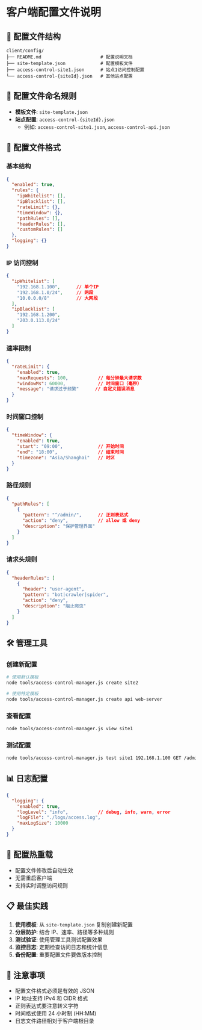 # 客户端配置文件说明

## 📁 配置文件结构

```
client/config/
├── README.md                      # 配置说明文档
├── site-template.json             # 配置模板文件
├── access-control-site1.json      # 站点1访问控制配置
└── access-control-{siteId}.json   # 其他站点配置
```

## 🔧 配置文件命名规则

- **模板文件**: `site-template.json`
- **站点配置**: `access-control-{siteId}.json`
  - 例如: `access-control-site1.json`, `access-control-api.json`

## 📝 配置文件格式

### 基本结构

```json
{
  "enabled": true,
  "rules": {
    "ipWhitelist": [],
    "ipBlacklist": [],
    "rateLimit": {},
    "timeWindow": {},
    "pathRules": [],
    "headerRules": [],
    "customRules": []
  },
  "logging": {}
}
```

### IP 访问控制

```json
{
  "ipWhitelist": [
    "192.168.1.100",      // 单个IP
    "192.168.1.0/24",     // 网段
    "10.0.0.0/8"          // 大网段
  ],
  "ipBlacklist": [
    "192.168.1.200",
    "203.0.113.0/24"
  ]
}
```

### 速率限制

```json
{
  "rateLimit": {
    "enabled": true,
    "maxRequests": 100,           // 每分钟最大请求数
    "windowMs": 60000,            // 时间窗口（毫秒）
    "message": "请求过于频繁"      // 自定义错误消息
  }
}
```

### 时间窗口控制

```json
{
  "timeWindow": {
    "enabled": true,
    "start": "09:00",             // 开始时间
    "end": "18:00",               // 结束时间
    "timezone": "Asia/Shanghai"   // 时区
  }
}
```

### 路径规则

```json
{
  "pathRules": [
    {
      "pattern": "^/admin/",      // 正则表达式
      "action": "deny",           // allow 或 deny
      "description": "保护管理界面"
    }
  ]
}
```

### 请求头规则

```json
{
  "headerRules": [
    {
      "header": "user-agent",
      "pattern": "bot|crawler|spider",
      "action": "deny",
      "description": "阻止爬虫"
    }
  ]
}
```

## 🛠️ 管理工具

### 创建新配置

```bash
# 使用默认模板
node tools/access-control-manager.js create site2

# 使用特定模板
node tools/access-control-manager.js create api web-server
```

### 查看配置

```bash
node tools/access-control-manager.js view site1
```

### 测试配置

```bash
node tools/access-control-manager.js test site1 192.168.1.100 GET /admin/
```

## 📊 日志配置

```json
{
  "logging": {
    "enabled": true,
    "logLevel": "info",           // debug, info, warn, error
    "logFile": "./logs/access.log",
    "maxLogSize": 10000
  }
}
```

## 🔄 配置热重载

- 配置文件修改后自动生效
- 无需重启客户端
- 支持实时调整访问规则

## 📋 最佳实践

1. **使用模板**: 从 `site-template.json` 复制创建新配置
2. **分层防护**: 结合 IP、速率、路径等多种规则
3. **测试验证**: 使用管理工具测试配置效果
4. **监控日志**: 定期检查访问日志和统计信息
5. **备份配置**: 重要配置文件要做版本控制

## 🚨 注意事项

- 配置文件格式必须是有效的 JSON
- IP 地址支持 IPv4 和 CIDR 格式
- 正则表达式要注意转义字符
- 时间格式使用 24 小时制 (HH:MM)
- 日志文件路径相对于客户端根目录
